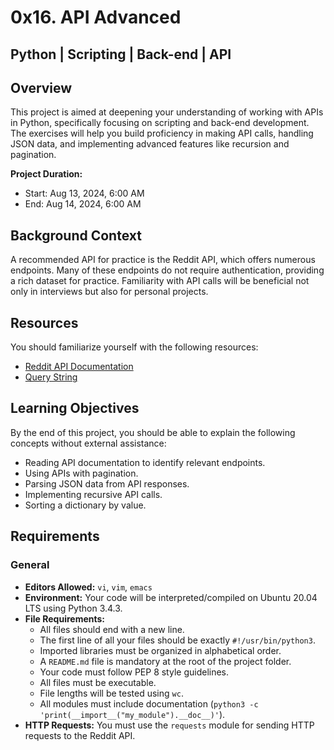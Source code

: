 # 0x16. API Advanced

## Python | Scripting | Back-end | API

## Overview
This project is aimed at deepening your understanding of working with APIs in Python, specifically focusing on scripting and back-end development. The exercises will help you build proficiency in making API calls, handling JSON data, and implementing advanced features like recursion and pagination.

**Project Duration:**  
- Start: Aug 13, 2024, 6:00 AM  
- End: Aug 14, 2024, 6:00 AM  

## Background Context
A recommended API for practice is the Reddit API, which offers numerous endpoints. Many of these endpoints do not require authentication, providing a rich dataset for practice. Familiarity with API calls will be beneficial not only in interviews but also for personal projects.

## Resources
You should familiarize yourself with the following resources:
- [Reddit API Documentation](https://www.reddit.com/dev/api)
- [Query String](https://en.wikipedia.org/wiki/Query_string)

## Learning Objectives
By the end of this project, you should be able to explain the following concepts without external assistance:
- Reading API documentation to identify relevant endpoints.
- Using APIs with pagination.
- Parsing JSON data from API responses.
- Implementing recursive API calls.
- Sorting a dictionary by value.

## Requirements

### General
- **Editors Allowed:** `vi`, `vim`, `emacs`
- **Environment:** Your code will be interpreted/compiled on Ubuntu 20.04 LTS using Python 3.4.3.
- **File Requirements:**
  - All files should end with a new line.
  - The first line of all your files should be exactly `#!/usr/bin/python3`.
  - Imported libraries must be organized in alphabetical order.
  - A `README.md` file is mandatory at the root of the project folder.
  - Your code must follow PEP 8 style guidelines.
  - All files must be executable.
  - File lengths will be tested using `wc`.
  - All modules must include documentation (`python3 -c 'print(__import__("my_module").__doc__)'`).
- **HTTP Requests:** You must use the `requests` module for sending HTTP requests to the Reddit API.
